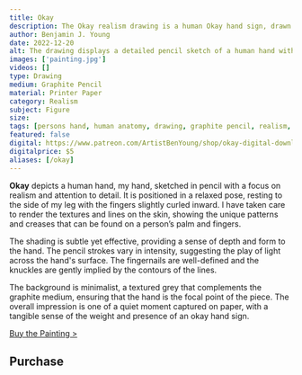 ```yaml
---
title: Okay
description: The Okay realism drawing is a human Okay hand sign, drawn with graphite pencil.
author: Benjamin J. Young
date: 2022-12-20
alt: The drawing displays a detailed pencil sketch of a human hand with a gentle curvature of the fingers and intricate line work that captures the texture of the skin.
images: ['painting.jpg']
videos: []
type: Drawing
medium: Graphite Pencil
material: Printer Paper
category: Realism
subject: Figure
size: 
tags: [persons hand, human anatomy, drawing, graphite pencil, realism, figure art]
featured: false
digital: https://www.patreon.com/ArtistBenYoung/shop/okay-digital-download-143247
digitalprice: $5
aliases: [/okay]
---
```


**Okay** depicts a human hand, my hand, sketched in pencil with a focus on realism and attention to detail. It is positioned in a relaxed pose, resting to the side of my leg with the fingers slightly curled inward. I have taken care to render the textures and lines on the skin, showing the unique patterns and creases that can be found on a person’s palm and fingers.

The shading is subtle yet effective, providing a sense of depth and form to the hand. The pencil strokes vary in intensity, suggesting the play of light across the hand's surface. The fingernails are well-defined and the knuckles are gently implied by the contours of the lines.

The background is minimalist, a textured grey that complements the graphite medium, ensuring that the hand is the focal point of the piece. The overall impression is one of a quiet moment captured on paper, with a tangible sense of the weight and presence of an okay hand sign.

[Buy the Painting >](#purchase)


## Purchase ##
